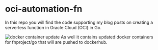# oci-automation-fn

In this repo you will find the code supporting my blog posts on creating a serverless function in Oracle Cloud (OCI) in Go.

![docker container update](https://github.com/maxjahn/oci-fn-automation/workflows/docker%20container%20update/badge.svg) 
As well it contains updated docker containers for fnproject/go that will are pushed to dockerhub.


